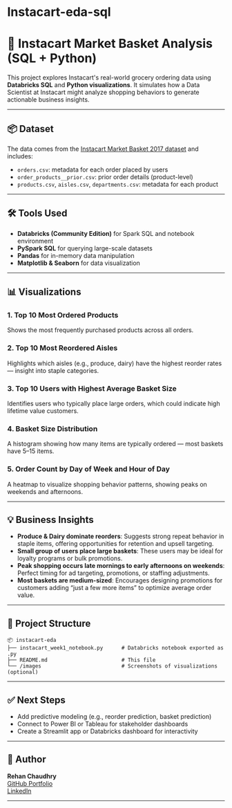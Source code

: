 # Instacart-eda-sql

# 🛒 Instacart Market Basket Analysis (SQL + Python)

This project explores Instacart's real-world grocery ordering data using **Databricks SQL** and **Python visualizations**. It simulates how a Data Scientist at Instacart might analyze shopping behaviors to generate actionable business insights.

---

## 📦 Dataset

The data comes from the [Instacart Market Basket 2017 dataset](https://www.kaggle.com/competitions/instacart-market-basket-analysis/data) and includes:

- `orders.csv`: metadata for each order placed by users
- `order_products__prior.csv`: prior order details (product-level)
- `products.csv`, `aisles.csv`, `departments.csv`: metadata for each product

---

## 🛠 Tools Used

- **Databricks (Community Edition)** for Spark SQL and notebook environment
- **PySpark SQL** for querying large-scale datasets
- **Pandas** for in-memory data manipulation
- **Matplotlib & Seaborn** for data visualization

---

## 📊 Visualizations

### 1. **Top 10 Most Ordered Products**
Shows the most frequently purchased products across all orders.

### 2. **Top 10 Most Reordered Aisles**
Highlights which aisles (e.g., produce, dairy) have the highest reorder rates — insight into staple categories.

### 3. **Top 10 Users with Highest Average Basket Size**
Identifies users who typically place large orders, which could indicate high lifetime value customers.

### 4. **Basket Size Distribution**
A histogram showing how many items are typically ordered — most baskets have 5–15 items.

### 5. **Order Count by Day of Week and Hour of Day**
A heatmap to visualize shopping behavior patterns, showing peaks on weekends and afternoons.

---

## 💡 Business Insights

- **Produce & Dairy dominate reorders**: Suggests strong repeat behavior in staple items, offering opportunities for retention and upsell targeting.
- **Small group of users place large baskets**: These users may be ideal for loyalty programs or bulk promotions.
- **Peak shopping occurs late mornings to early afternoons on weekends**: Perfect timing for ad targeting, promotions, or staffing adjustments.
- **Most baskets are medium-sized**: Encourages designing promotions for customers adding “just a few more items” to optimize average order value.

---

## 📁 Project Structure

```
📦 instacart-eda
├── instacart_week1_notebook.py      # Databricks notebook exported as .py
├── README.md                        # This file
└── /images                          # Screenshots of visualizations (optional)
```

---

## ✅ Next Steps

- Add predictive modeling (e.g., reorder prediction, basket prediction)
- Connect to Power BI or Tableau for stakeholder dashboards
- Create a Streamlit app or Databricks dashboard for interactivity

---

## 🔗 Author
**Rehan Chaudhry**  
[GitHub Portfolio](https://github.com/rehansc)  
[LinkedIn](https://www.linkedin.com/in/RehanChaudhry)

---
